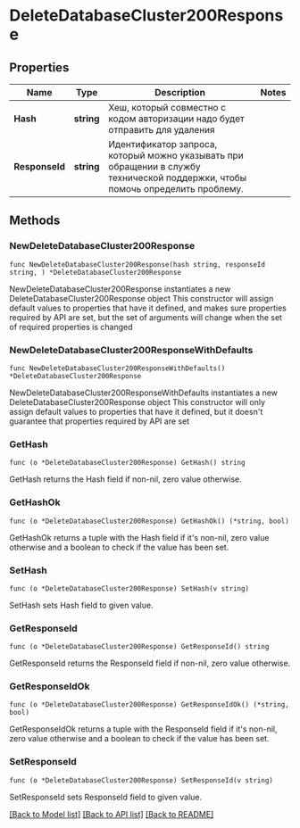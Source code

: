 # DeleteDatabaseCluster200Response

## Properties

Name | Type | Description | Notes
------------ | ------------- | ------------- | -------------
**Hash** | **string** | Хеш, который совместно с кодом авторизации надо будет отправить для удаления | 
**ResponseId** | **string** | Идентификатор запроса, который можно указывать при обращении в службу технической поддержки, чтобы помочь определить проблему. | 

## Methods

### NewDeleteDatabaseCluster200Response

`func NewDeleteDatabaseCluster200Response(hash string, responseId string, ) *DeleteDatabaseCluster200Response`

NewDeleteDatabaseCluster200Response instantiates a new DeleteDatabaseCluster200Response object
This constructor will assign default values to properties that have it defined,
and makes sure properties required by API are set, but the set of arguments
will change when the set of required properties is changed

### NewDeleteDatabaseCluster200ResponseWithDefaults

`func NewDeleteDatabaseCluster200ResponseWithDefaults() *DeleteDatabaseCluster200Response`

NewDeleteDatabaseCluster200ResponseWithDefaults instantiates a new DeleteDatabaseCluster200Response object
This constructor will only assign default values to properties that have it defined,
but it doesn't guarantee that properties required by API are set

### GetHash

`func (o *DeleteDatabaseCluster200Response) GetHash() string`

GetHash returns the Hash field if non-nil, zero value otherwise.

### GetHashOk

`func (o *DeleteDatabaseCluster200Response) GetHashOk() (*string, bool)`

GetHashOk returns a tuple with the Hash field if it's non-nil, zero value otherwise
and a boolean to check if the value has been set.

### SetHash

`func (o *DeleteDatabaseCluster200Response) SetHash(v string)`

SetHash sets Hash field to given value.


### GetResponseId

`func (o *DeleteDatabaseCluster200Response) GetResponseId() string`

GetResponseId returns the ResponseId field if non-nil, zero value otherwise.

### GetResponseIdOk

`func (o *DeleteDatabaseCluster200Response) GetResponseIdOk() (*string, bool)`

GetResponseIdOk returns a tuple with the ResponseId field if it's non-nil, zero value otherwise
and a boolean to check if the value has been set.

### SetResponseId

`func (o *DeleteDatabaseCluster200Response) SetResponseId(v string)`

SetResponseId sets ResponseId field to given value.



[[Back to Model list]](../README.md#documentation-for-models) [[Back to API list]](../README.md#documentation-for-api-endpoints) [[Back to README]](../README.md)


